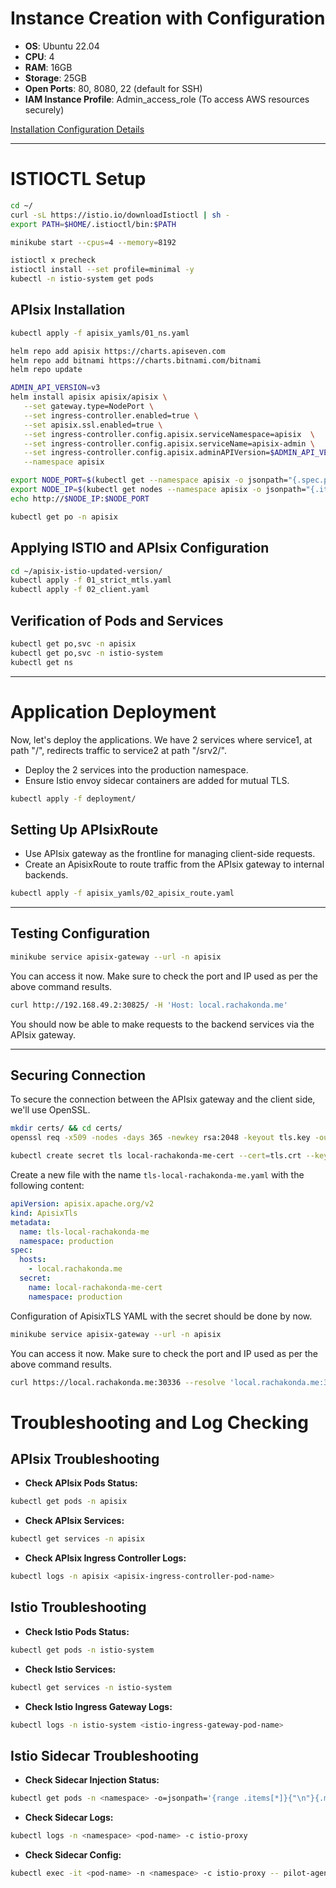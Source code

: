 
# Instance Creation with Configuration

- **OS**: Ubuntu 22.04
- **CPU**: 4
- **RAM**: 16GB
- **Storage**: 25GB
- **Open Ports**: 80, 8080, 22 (default for SSH)
- **IAM Instance Profile**: Admin_access_role (To access AWS resources securely)

[Installation Configuration Details](Installation_Config.md)

---

# ISTIOCTL Setup

```bash
cd ~/
curl -sL https://istio.io/downloadIstioctl | sh -
export PATH=$HOME/.istioctl/bin:$PATH 

minikube start --cpus=4 --memory=8192

istioctl x precheck
istioctl install --set profile=minimal -y
kubectl -n istio-system get pods
```

## APIsix Installation

```bash
kubectl apply -f apisix_yamls/01_ns.yaml

helm repo add apisix https://charts.apiseven.com
helm repo add bitnami https://charts.bitnami.com/bitnami
helm repo update

ADMIN_API_VERSION=v3
helm install apisix apisix/apisix \
   --set gateway.type=NodePort \
   --set ingress-controller.enabled=true \
   --set apisix.ssl.enabled=true \
   --set ingress-controller.config.apisix.serviceNamespace=apisix  \
   --set ingress-controller.config.apisix.serviceName=apisix-admin \
   --set ingress-controller.config.apisix.adminAPIVersion=$ADMIN_API_VERSION \
   --namespace apisix

export NODE_PORT=$(kubectl get --namespace apisix -o jsonpath="{.spec.ports[0].nodePort}" services apisix-gateway)
export NODE_IP=$(kubectl get nodes --namespace apisix -o jsonpath="{.items[0].status.addresses[0].address}")
echo http://$NODE_IP:$NODE_PORT

kubectl get po -n apisix
```

## Applying ISTIO and APIsix Configuration

```bash
cd ~/apisix-istio-updated-version/
kubectl apply -f 01_strict_mtls.yaml
kubectl apply -f 02_client.yaml
```

## Verification of Pods and Services

```bash
kubectl get po,svc -n apisix
kubectl get po,svc -n istio-system
kubectl get ns
```

---

# Application Deployment

Now, let's deploy the applications. We have 2 services where service1, at path "/", redirects traffic to service2 at path "/srv2/".

- Deploy the 2 services into the production namespace.
- Ensure Istio envoy sidecar containers are added for mutual TLS.

```bash
kubectl apply -f deployment/
```

## Setting Up APIsixRoute

- Use APIsix gateway as the frontline for managing client-side requests.
- Create an ApisixRoute to route traffic from the APIsix gateway to internal backends.

```bash
kubectl apply -f apisix_yamls/02_apisix_route.yaml
```

---

## Testing Configuration

```bash
minikube service apisix-gateway --url -n apisix
```

You can access it now. Make sure to check the port and IP used as per the above command results.

```bash
curl http://192.168.49.2:30825/ -H 'Host: local.rachakonda.me'
```

You should now be able to make requests to the backend services via the APIsix gateway.

---

## Securing Connection

To secure the connection between the APIsix gateway and the client side, we'll use OpenSSL.

```bash
mkdir certs/ && cd certs/
openssl req -x509 -nodes -days 365 -newkey rsa:2048 -keyout tls.key -out tls.crt -subj "/CN=local.rachakonda.me/O=local.rachakonda.me"

kubectl create secret tls local-rachakonda-me-cert --cert=tls.crt --key=tls.key -n production
```

Create a new file with the name `tls-local-rachakonda-me.yaml` with the following content:

```yaml
apiVersion: apisix.apache.org/v2
kind: ApisixTls
metadata:
  name: tls-local-rachakonda-me
  namespace: production
spec:
  hosts:
    - local.rachakonda.me
  secret:
    name: local-rachakonda-me-cert
    namespace: production
```

Configuration of ApisixTLS YAML with the secret should be done by now.

```bash
minikube service apisix-gateway --url -n apisix
```

You can access it now. Make sure to check the port and IP used as per the above command results.

```bash
curl https://local.rachakonda.me:30336 --resolve 'local.rachakonda.me:30336:192.168.49.2' -k -v
```

# Troubleshooting and Log Checking

## APIsix Troubleshooting

- **Check APIsix Pods Status:**
```bash
kubectl get pods -n apisix
```

- **Check APIsix Services:**
```bash
kubectl get services -n apisix
```

- **Check APIsix Ingress Controller Logs:**
```bash
kubectl logs -n apisix <apisix-ingress-controller-pod-name>
```

## Istio Troubleshooting

- **Check Istio Pods Status:**
```bash
kubectl get pods -n istio-system
```

- **Check Istio Services:**
```bash
kubectl get services -n istio-system
```

- **Check Istio Ingress Gateway Logs:**
```bash
kubectl logs -n istio-system <istio-ingress-gateway-pod-name>
```

## Istio Sidecar Troubleshooting

- **Check Sidecar Injection Status:**
```bash
kubectl get pods -n <namespace> -o=jsonpath='{range .items[*]}{"\n"}{.metadata.name}{": "}{.spec.containers[*].name}{": "}{.status.phase}{": "}{.status.containerStatuses[*].restartCount}{end}'
```

- **Check Sidecar Logs:**
```bash
kubectl logs -n <namespace> <pod-name> -c istio-proxy
```

- **Check Sidecar Config:**
```bash
kubectl exec -it <pod-name> -n <namespace> -c istio-proxy -- pilot-agent request GET config_dump | grep listener
```
